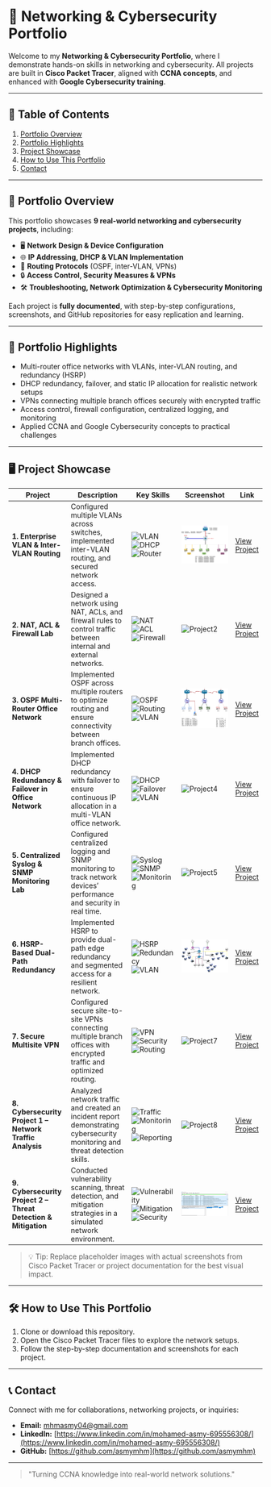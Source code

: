 # 💼 Networking & Cybersecurity Portfolio

Welcome to my **Networking & Cybersecurity Portfolio**, where I demonstrate hands-on skills in networking and cybersecurity. All projects are built in **Cisco Packet Tracer**, aligned with **CCNA concepts**, and enhanced with **Google Cybersecurity training**.  

---

## 📑 Table of Contents

1. [Portfolio Overview](#portfolio-overview)  
2. [Portfolio Highlights](#portfolio-highlights)  
3. [Project Showcase](#project-showcase)  
4. [How to Use This Portfolio](#how-to-use-this-portfolio)  
5. [Contact](#contact)  

---

## 📂 Portfolio Overview

This portfolio showcases **9 real-world networking and cybersecurity projects**, including:

- 🖥️ **Network Design & Device Configuration**  
- 🌐 **IP Addressing, DHCP & VLAN Implementation**  
- 📡 **Routing Protocols** (OSPF, inter-VLAN, VPNs)  
- 🔒 **Access Control, Security Measures & VPNs**  
- 🛠️ **Troubleshooting, Network Optimization & Cybersecurity Monitoring**  

Each project is **fully documented**, with step-by-step configurations, screenshots, and GitHub repositories for easy replication and learning.  

---

## 🚀 Portfolio Highlights

- Multi-router office networks with VLANs, inter-VLAN routing, and redundancy (HSRP)  
- DHCP redundancy, failover, and static IP allocation for realistic network setups  
- VPNs connecting multiple branch offices securely with encrypted traffic  
- Access control, firewall configuration, centralized logging, and monitoring  
- Applied CCNA and Google Cybersecurity concepts to practical challenges  

---

## 🖥️ Project Showcase

| Project | Description | Key Skills | Screenshot | Link |
|---------|-------------|------------|------------|------|
| **1. Enterprise VLAN & Inter-VLAN Routing** | Configured multiple VLANs across switches, implemented inter-VLAN routing, and secured network access. | ![VLAN](https://img.shields.io/badge/VLAN-0078D7?style=flat&logo=networking&logoColor=white) ![DHCP](https://img.shields.io/badge/DHCP-4CAF50?style=flat&logo=networking&logoColor=white) ![Router](https://img.shields.io/badge/Router-FF5733?style=flat) | ![Project1](https://github.com/asmymhm/enterprise-vlan-intervlan-lab/blob/main/topology/enterprise-vlan-intervlan-lab.png) | [View Project](https://github.com/asmymhm/enterprise-vlan-intervlan-lab) |
| **2. NAT, ACL & Firewall Lab** | Designed a network using NAT, ACLs, and firewall rules to control traffic between internal and external networks. | ![NAT](https://img.shields.io/badge/NAT-FF8C00?style=flat) ![ACL](https://img.shields.io/badge/ACL-6A1B9A?style=flat) ![Firewall](https://img.shields.io/badge/Firewall-DC143C?style=flat) | ![Project2](https:https://github.com/asmymhm/enterprise-vlan-intervlan-lab/blob/main/topology/enterprise-vlan-intervlan-lab.png//github.com/asmymhm/networking-nat-acl-firewall-lab/blob/main/topology/topology_overview.png) | [View Project](https://github.com/asmymhm/networking-nat-acl-firewall-lab) |
| **3. OSPF Multi-Router Office Network** | Implemented OSPF across multiple routers to optimize routing and ensure connectivity between branch offices. | ![OSPF](https://img.shields.io/badge/OSPF-1E90FF?style=flat) ![Routing](https://img.shields.io/badge/Routing-20B2AA?style=flat) ![VLAN](https://img.shields.io/badge/VLAN-0078D7?style=flat) | ![Project3](https://github.com/asmymhm/ospf-multi-router-office-network-lab/blob/main/topology/topology_overview.drawio.png) | [View Project](https://github.com/asmymhm/ospf-multi-router-office-network-lab) |
| **4. DHCP Redundancy & Failover in Office Network** | Implemented DHCP redundancy with failover to ensure continuous IP allocation in a multi-VLAN office network. | ![DHCP](https://img.shields.io/badge/DHCP-4CAF50?style=flat) ![Failover](https://img.shields.io/badge/Failover-FF6347?style=flat) ![VLAN](https://img.shields.io/badge/VLAN-0078D7?style=flat) | ![Project4](https://github.com/asmymhm/dhcp-redundancy-with-Failover-in-Office-Network-lab/blob/main/topology/dhcp-failover-drawio.png) | [View Project](https://github.com/asmymhm/dhcp-redundancy-with-Failover-in-Office-Network-lab) |
| **5. Centralized Syslog & SNMP Monitoring Lab** | Configured centralized logging and SNMP monitoring to track network devices’ performance and security in real time. | ![Syslog](https://img.shields.io/badge/Syslog-008080?style=flat) ![SNMP](https://img.shields.io/badge/SNMP-FFD700?style=flat) ![Monitoring](https://img.shields.io/badge/Monitoring-00CED1?style=flat) | ![Project5](https://github.com/asmymhm/centralized-syslog-snmp-monitoring-lab/blob/main/topology/topology_overview.drawio.png) | [View Project](https://github.com/asmymhm/centralized-syslog-snmp-monitoring-lab) |
| **6. HSRP-Based Dual-Path Redundancy** | Implemented HSRP to provide dual-path edge redundancy and segmented access for a resilient network. | ![HSRP](https://img.shields.io/badge/HSRP-00BFFF?style=flat) ![Redundancy](https://img.shields.io/badge/Redundancy-FF4500?style=flat) ![VLAN](https://img.shields.io/badge/VLAN-0078D7?style=flat) | ![Project6](https://github.com/asmymhm/hsrp-dual-path-redundancy/blob/main/topology/topology_overview_drawio.png) | [View Project](https://github.com/asmymhm/hsrp-dual-path-redundancy) |
| **7. Secure Multisite VPN** | Configured secure site-to-site VPNs connecting multiple branch offices with encrypted traffic and optimized routing. | ![VPN](https://img.shields.io/badge/VPN-008000?style=flat) ![Security](https://img.shields.io/badge/Security-DC143C?style=flat) ![Routing](https://img.shields.io/badge/Routing-20B2AA?style=flat) | ![Project7](https://github.com/asmymhm/secure_multisite_vpn/blob/main/topology/topology_overview_drawio.png) | [View Project](https://github.com/asmymhm/secure_multisite_vpn) |
| **8. Cybersecurity Project 1 – Network Traffic Analysis** | Analyzed network traffic and created an incident report demonstrating cybersecurity monitoring and threat detection skills. | ![Traffic](https://img.shields.io/badge/TrafficAnalysis-1E90FF?style=flat) ![Monitoring](https://img.shields.io/badge/Monitoring-00CED1?style=flat) ![Reporting](https://img.shields.io/badge/Reporting-FF4500?style=flat) | ![Project8](https://github.com/asmymhm/cybersec_project_1/blob/main/evidence/traffic_summary.png) | [View Project](https://github.com/asmymhm/cybersec_project_1) |
| **9. Cybersecurity Project 2 – Threat Detection & Mitigation** | Conducted vulnerability scanning, threat detection, and mitigation strategies in a simulated network environment. | ![Vulnerability](https://img.shields.io/badge/Vulnerability-FF0000?style=flat) ![Mitigation](https://img.shields.io/badge/Mitigation-32CD32?style=flat) ![Security](https://img.shields.io/badge/Security-DC143C?style=flat) | ![Project9](https://github.com/asmymhm/cybersec_project_2/blob/main/evidence/Screenshot_Finding_3_DNS_Queries.png) | [View Project](https://github.com/asmymhm/cybersec_project_2) |

> 💡 Tip: Replace placeholder images with actual screenshots from Cisco Packet Tracer or project documentation for the best visual impact.  

---

## 🛠️ How to Use This Portfolio

1. Clone or download this repository.  
2. Open the Cisco Packet Tracer files to explore the network setups.  
3. Follow the step-by-step documentation and screenshots for each project.  

---

## 📞 Contact

Connect with me for collaborations, networking projects, or inquiries:

- **Email:** mhmasmy04@gmail.com  
- **LinkedIn:** [https://www.linkedin.com/in/mohamed-asmy-695556308/](https://www.linkedin.com/in/mohamed-asmy-695556308/)  
- **GitHub:** [https://github.com/asmymhm](https://github.com/asmymhm)  

---

> "Turning CCNA knowledge into real-world network solutions."
